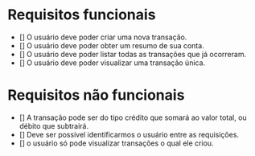 # Requisitos funcionais
- [] O usuário deve poder criar uma nova transação.
- [] O usuário deve poder obter um resumo de sua conta.
- [] O usuário deve poder listar todas as transações que já ocorreram.
- [] O usuário deve poder visualizar uma transação única.
# Requisitos não funcionais
- [] A transação pode ser do tipo crédito que somará ao valor total, ou débito que subtrairá.
- [] Deve ser possivel identificarmos o usuário entre as requisições.
- [] o usuário só pode visualizar transações o qual ele criou.